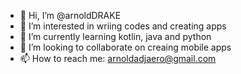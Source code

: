 - 👋 Hi, I’m @arnoldDRAKE
- 👀 I’m interested in wriing codes and creating apps
- 🌱 I’m currently learning kotlin, java and python
- 💞️ I’m looking to collaborate on creaing mobile apps
- 📫 How to reach me: arnoldadjaero@gmail.com

<!---
arnoldDRAKE/arnoldDRAKE is a ✨ special ✨ repository because its `README.md` (this file) appears on your GitHub profile.
You can click the Preview link to take a look at your changes.
--->
